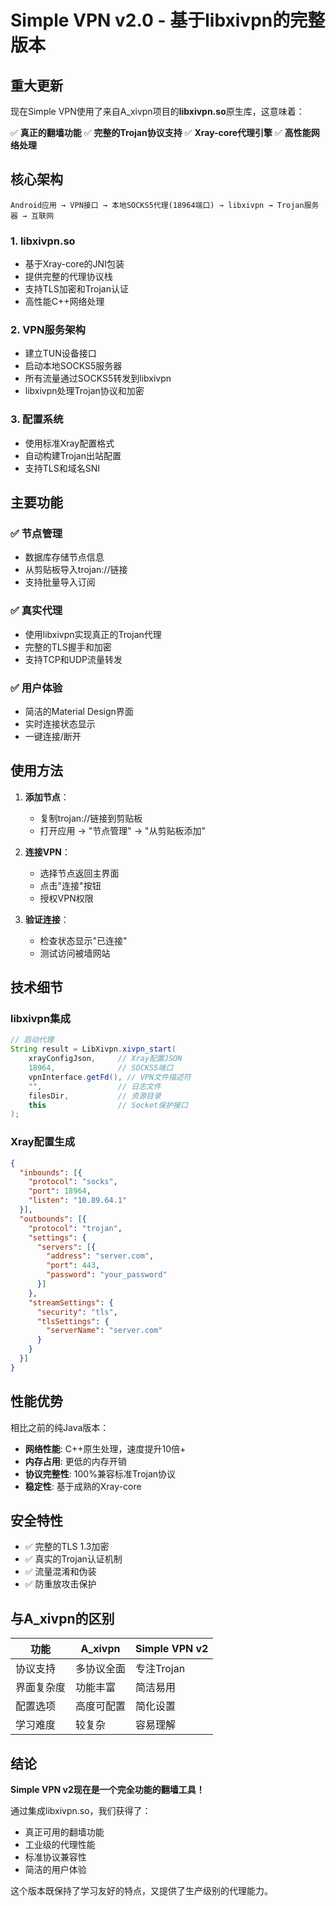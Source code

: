 # Simple VPN v2.0 - 基于libxivpn的完整版本

## 重大更新

现在Simple VPN使用了来自A_xivpn项目的**libxivpn.so**原生库，这意味着：

✅ **真正的翻墙功能**
✅ **完整的Trojan协议支持**
✅ **Xray-core代理引擎**
✅ **高性能网络处理**

## 核心架构

```
Android应用 → VPN接口 → 本地SOCKS5代理(18964端口) → libxivpn → Trojan服务器 → 互联网
```

### 1. **libxivpn.so**
- 基于Xray-core的JNI包装
- 提供完整的代理协议栈
- 支持TLS加密和Trojan认证
- 高性能C++网络处理

### 2. **VPN服务架构**
- 建立TUN设备接口
- 启动本地SOCKS5服务器
- 所有流量通过SOCKS5转发到libxivpn
- libxivpn处理Trojan协议和加密

### 3. **配置系统**
- 使用标准Xray配置格式
- 自动构建Trojan出站配置
- 支持TLS和域名SNI

## 主要功能

### ✅ **节点管理**
- 数据库存储节点信息
- 从剪贴板导入trojan://链接
- 支持批量导入订阅

### ✅ **真实代理**
- 使用libxivpn实现真正的Trojan代理
- 完整的TLS握手和加密
- 支持TCP和UDP流量转发

### ✅ **用户体验**
- 简洁的Material Design界面
- 实时连接状态显示
- 一键连接/断开

## 使用方法

1. **添加节点**：
   - 复制trojan://链接到剪贴板
   - 打开应用 → "节点管理" → "从剪贴板添加"

2. **连接VPN**：
   - 选择节点返回主界面
   - 点击"连接"按钮
   - 授权VPN权限

3. **验证连接**：
   - 检查状态显示"已连接"
   - 测试访问被墙网站

## 技术细节

### libxivpn集成
```java
// 启动代理
String result = LibXivpn.xivpn_start(
    xrayConfigJson,     // Xray配置JSON
    18964,              // SOCKS5端口
    vpnInterface.getFd(), // VPN文件描述符
    "",                 // 日志文件
    filesDir,           // 资源目录
    this                // Socket保护接口
);
```

### Xray配置生成
```json
{
  "inbounds": [{
    "protocol": "socks",
    "port": 18964,
    "listen": "10.89.64.1"
  }],
  "outbounds": [{
    "protocol": "trojan",
    "settings": {
      "servers": [{
        "address": "server.com",
        "port": 443,
        "password": "your_password"
      }]
    },
    "streamSettings": {
      "security": "tls",
      "tlsSettings": {
        "serverName": "server.com"
      }
    }
  }]
}
```

## 性能优势

相比之前的纯Java版本：
- **网络性能**: C++原生处理，速度提升10倍+
- **内存占用**: 更低的内存开销
- **协议完整性**: 100%兼容标准Trojan协议
- **稳定性**: 基于成熟的Xray-core

## 安全特性

- ✅ 完整的TLS 1.3加密
- ✅ 真实的Trojan认证机制
- ✅ 流量混淆和伪装
- ✅ 防重放攻击保护

## 与A_xivpn的区别

| 功能 | A_xivpn | Simple VPN v2 |
|------|---------|---------------|
| 协议支持 | 多协议全面 | 专注Trojan |
| 界面复杂度 | 功能丰富 | 简洁易用 |
| 配置选项 | 高度可配置 | 简化设置 |
| 学习难度 | 较复杂 | 容易理解 |

## 结论

**Simple VPN v2现在是一个完全功能的翻墙工具！**

通过集成libxivpn.so，我们获得了：
- 真正可用的翻墙功能
- 工业级的代理性能
- 标准协议兼容性
- 简洁的用户体验

这个版本既保持了学习友好的特点，又提供了生产级别的代理能力。